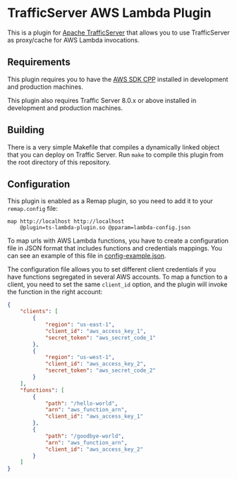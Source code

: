 # TrafficServer AWS Lambda Plugin

This is a plugin for [Apache TrafficServer](https://trafficserver.apache.org) that allows you to use TrafficServer as proxy/cache for AWS Lambda invocations.

## Requirements

This plugin requires you to have the [AWS SDK CPP](https://github.com/aws/aws-sdk-cpp/) installed in development and production machines.

This plugin also requires Traffic Server 8.0.x or above installed in development and production machines.

## Building

There is a very simple Makefile that compiles a dynamically linked object that you can deploy on Traffic Server. Run `make` to compile this plugin from the root directory of this repository.

## Configuration

This plugin is enabled as a Remap plugin, so you need to add it to your `remap.config` file:

```
map http://localhost http://localhost
    @plugin=ts-lambda-plugin.so @pparam=lambda-config.json
```

To map urls with AWS Lambda functions, you have to create a configuration file in JSON format that includes functions and credentials mappings. You can see an example of this file in [config-example.json](config-example.json).

The configuration file allows you to set different client credentials if you have functions segregated in several AWS accounts. To map a function to a client, you need to set the same `client_id` option, and the plugin will invoke the function in the right account:

```json
{
    "clients": [
        {
            "region": "us-east-1",
            "client_id": "aws_access_key_1",
            "secret_token": "aws_secret_code_1"
        },
        {
            "region": "us-west-1",
            "client_id": "aws_access_key_2",
            "secret_token": "aws_secret_code_2"
        }
    ],
    "functions": [
        {
            "path": "/hello-world",
            "arn": "aws_function_arn",
            "client_id": "aws_access_key_1"
        },
        {
            "path": "/goodbye-world",
            "arn": "aws_function_arn",
            "client_id": "aws_access_key_2"
        }
    ]
}
```